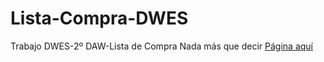 # Lista-Compra-DWES
Trabajo DWES-2º DAW-Lista de Compra
Nada más que decir
[Página aquí](https://tryn0.github.io/Lista-Compra-DWES/)